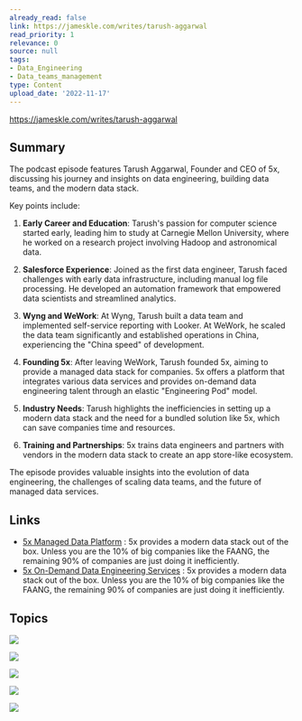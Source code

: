 ```yaml
---
already_read: false
link: https://jameskle.com/writes/tarush-aggarwal
read_priority: 1
relevance: 0
source: null
tags:
- Data_Engineering
- Data_teams_management
type: Content
upload_date: '2022-11-17'
---
```


https://jameskle.com/writes/tarush-aggarwal
## Summary

The podcast episode features Tarush Aggarwal, Founder and CEO of 5x, discussing his journey and insights on data engineering, building data teams, and the modern data stack.

Key points include:

1. **Early Career and Education**: Tarush's passion for computer science started early, leading him to study at Carnegie Mellon University, where he worked on a research project involving Hadoop and astronomical data.

2. **Salesforce Experience**: Joined as the first data engineer, Tarush faced challenges with early data infrastructure, including manual log file processing. He developed an automation framework that empowered data scientists and streamlined analytics.

3. **Wyng and WeWork**: At Wyng, Tarush built a data team and implemented self-service reporting with Looker. At WeWork, he scaled the data team significantly and established operations in China, experiencing the "China speed" of development.

4. **Founding 5x**: After leaving WeWork, Tarush founded 5x, aiming to provide a managed data stack for companies. 5x offers a platform that integrates various data services and provides on-demand data engineering talent through an elastic "Engineering Pod" model.

5. **Industry Needs**: Tarush highlights the inefficiencies in setting up a modern data stack and the need for a bundled solution like 5x, which can save companies time and resources.

6. **Training and Partnerships**: 5x trains data engineers and partners with vendors in the modern data stack to create an app store-like ecosystem.

The episode provides valuable insights into the evolution of data engineering, the challenges of scaling data teams, and the future of managed data services.
## Links

- [5x Managed Data Platform](https://5x.co/managed-data-platform/) : 5x provides a modern data stack out of the box. Unless you are the 10% of big companies like the FAANG, the remaining 90% of companies are just doing it inefficiently.
- [5x On-Demand Data Engineering Services](https://5x.co/on-demand-talent-data-engineers/) : 5x provides a modern data stack out of the box. Unless you are the 10% of big companies like the FAANG, the remaining 90% of companies are just doing it inefficiently.

## Topics

![](topics/Concept/Modern%20Data%20Stack)

![](topics/Concept/Data%20Lineage)

![](topics/Concept/Reverse%20ETL)

![](topics/Concept/Data%20Teams%20Management)

![](topics/Concept/Data%20Mesh)